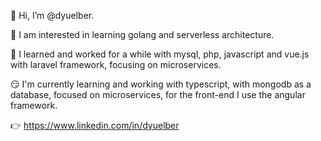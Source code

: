 👋 Hi, I’m @dyuelber.

👀 I am interested in learning golang and serverless architecture.

🌱 I learned and worked for a while with mysql, php, javascript and vue.js with laravel framework, focusing on microservices.

😏 I'm currently learning and working with typescript, with mongodb as a database, focused on microservices, for the front-end I use the angular framework.

👉 https://www.linkedin.com/in/dyuelber

<!---
Dyuelber/Dyuelber is a ✨ special ✨ repository because its `README.md` (this file) appears on your GitHub profile.
You can click the Preview link to take a look at your changes.
--->

